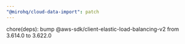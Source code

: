 ```yaml
---
"@mirohq/cloud-data-import": patch
---
```


chore(deps): bump @aws-sdk/client-elastic-load-balancing-v2 from 3.614.0 to 3.622.0
